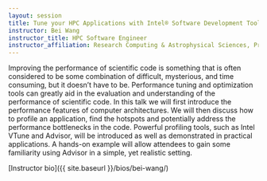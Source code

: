 ```yaml
---
layout: session
title: Tune your HPC Applications with Intel® Software Development Tools
instructor: Bei Wang
instructor_title: HPC Software Engineer
instructor_affiliation: Research Computing & Astrophysical Sciences, Princeton University
---
```


Improving the performance of scientific code is something that is often considered to be some combination of difficult, mysterious, and time consuming, but it doesn’t have to be. Performance tuning and optimization tools can greatly aid in the evaluation and understanding of the performance of scientific code. In this talk we will first introduce the performance features of computer architectures. We will then discuss how to profile an application, find the hotspots and potentially address the performance bottlenecks in the code. Powerful profiling tools, such as Intel VTune and Advisor, will be introduced as well as demonstrated in practical applications. A hands-on example will allow attendees to gain some familiarity using Advisor in a simple, yet realistic setting.

[Instructor bio]({{ site.baseurl }}/bios/bei-wang/)
